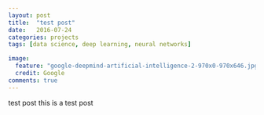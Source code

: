 ```yaml
---
layout: post
title:  "test post"
date:   2016-07-24
categories: projects
tags: [data science, deep learning, neural networks]

image:
  feature: "google-deepmind-artificial-intelligence-2-970x0-970x646.jpg"
  credit: Google
comments: true
---
```


test post
this is a test post